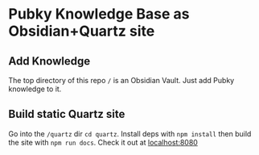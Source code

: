 # Pubky Knowledge Base as Obsidian+Quartz site

## Add Knowledge

The top directory of this repo `/` is an Obsidian Vault. Just add Pubky knowledge to it.

## Build static Quartz site

Go into the `/quartz` dir `cd quartz`. Install deps with `npm install` then build the site with `npm run docs`. Check it out at [localhost:8080](http://localhost:8080/)
